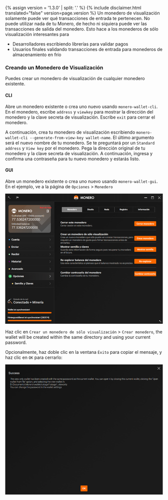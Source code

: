 {% assign version = '1.3.0' | split: '.' %}
{% include disclaimer.html translated="false" version=page.version %}
Un monedero de visualización solamente puede ver qué transacciones de entrada te pertenecen. No puede utilizar nada de tu Monero, de hecho ni siquiera puede ver las transacciones de salida del monedero. Esto hace a los monederos de sólo visualización interesantes para

* Desarrolladores escribiendo librerías para validar pagos
* Usuarios finales validando transacciones de entrada para monederos de almacenamiento en frío

### Creando un Monedero de Visualización

Puedes crear un monedero de visualización de cualquier monedero existente.

#### CLI

Abre un monedero existente o crea uno nuevo usando `monero-wallet-cli`. En el monedero, escribe `address` y `viewkey` para mostrar la dirección del monedero y la clave secreta de visualización. Escribe `exit` para cerrar el monedero.

A continuación, crea tu monedero de visualización escribiendo `monero-wallet-cli --generate-from-view-key wallet-name`. El último argumento será el nuevo nombre de tu monedero. Se te preguntará por un `Standard address` y `View key` por el monedero. Pega la dirección original de tu monedero y la clave secreta de visualización. A continuación, ingresa y confirma una contraseña para tu nuevo monedero y estarás listo.

#### GUI

Abre un monedero existente o crea uno nuevo usando `monero-wallet-gui`. En el ejemplo, ve a la página de `Opciones` > `Monedero`

![settings](png/view-only/settings.png)

Haz clic en `Crear un monedero de sólo visualización` > `Crear monedero`, the wallet will be created within the same directory and using your current password.

Opcionalmente, haz doble clic en la ventana `Éxito` para copiar el mensaje, y haz clic en `OK` para cerrarlo:

![Success](png/view-only/Success.png)
